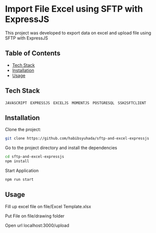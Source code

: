# Import File Excel using SFTP with ExpressJS
This project was developed to export data on excel and upload file using SFTP with ExpressJS

## Table of Contents

- [Tech Stack](#tech-stack)
- [Installation](#installation)
- [Usage](#usage)

## Tech Stack

`JAVASCRIPT`&ensp;
`EXPRESSJS`&ensp;
`EXCELJS`&ensp;
`MOMENTJS`&ensp;
`POSTGRESQL`&ensp;
`SSH2SFTCLIENT`&ensp;

## Installation

Clone the project:

```bash
git clone https://github.com/habibsyuhada/sftp-and-excel-expressjs
```
Go to the project directory and install the dependencies
```bash
cd sftp-and-excel-expressjs
npm install
```
Start Application
```bash
npm run start
```
## Usage
Fill up excel file on file/Excel Template.xlsx

Put File on file/drawing folder

Open url localhost:3000/upload
